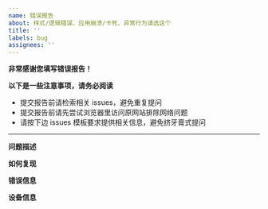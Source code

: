 ```yaml
---
name: 错误报告
about: 样式/逻辑错误、应用崩溃/卡死、异常行为请选这个
title: ''
labels: bug
assignees: ''
---
```


**非常感谢您填写错误报告！**

**以下是一些注意事项，请务必阅读**

- 提交报告前请检索相关 issues，避免重复提问
- 提交报告前请先尝试浏览器里访问原网站排除网络问题
- 请按下边 issues 模板要求提供相关信息，避免挤牙膏式提问

---

**问题描述**

**如何复现**

<!-- 如果目前无法重现，也可以说下之前如何操作的 -->

**错误信息**

<!-- app内抛出的错误信息，也可以是截图或视频 -->

**设备信息**

<!-- 你使用的设备，比如：魅族 16x android 10 / iphone 12 ios 15 -->
<!-- app版本多少，比如：v0.5.1 -->
